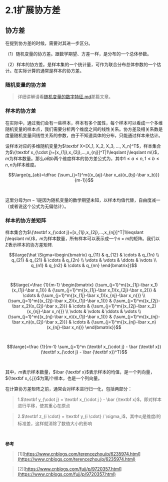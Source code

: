 # 2.1扩展协方差

## 协方差
在提到协方差的时候，需要对其进一步区分。

（1）随机变量的协方差。跟数学期望、方差一样，是分布的一个总体参数。

（2）样本的协方差。是样本集的一个统计量，可作为联合分布总体参数的一个估计。在实际计算的通常是样本的协方差。

### 随机变量的协方差
>详细讲解请看[随机变量的数字特征.md](./2.随机变量的数字特征.md)那篇文章。

### 样本的协方差
在实际中，通过我们会有一些样本，样本有多个属性，每个样本可以看成一个多维随机变量的样本点，我们需要分析两个维度之间的线性关系。协方差及相关系数是度量随机变量间线性关系的参数，由于不知道具体的分布，只能通过样本来估计。

设样本对应的多维随机变量为$\textbf X=[X_1, X_2, X_3, ..., X_n]^T$，样本集合为$\{\textbf x_{\cdot j}=[x_{1j},x_{2j},...,x_{nj}]^T|1\leqslant j\leqslant m\}$，$m$为样本数量。那么$a$和$b$两个维度样本的协方差公式为，其中$1\leqslant a\leqslant n,1\leqslant b\leqslant n,n$为样本维度。


$$\large{q_{ab}=\dfrac {\sum_{j=1}^m{(x_{aj}-\bar x_a)(x_{bj}-\bar x_b)}}{m-1}}$$

<br>

这里分母为$m-1$是因为随机变量的数学期望未知，以样本均值代替，自由度减一（或者说这个公式为无偏估计）。


### 样本的协方差矩阵
样本集合为$\{\textbf x_{\cdot j}=[x_{1j},x_{2j},...,x_{nj}]^T|1\leqslant j\leqslant m\}$，$m$为样本数量，所有样本可以表示成一个$n \times m$的矩阵。我们以$\hat \Sigma$表示样本的协方差矩阵.

$$\large{\hat \Sigma=\begin{bmatrix} 
    q_{11} & q_{12} & \cdots & q_{1n} \\
    q_{21} & q_{21} & \cdots & q_{2n} \\
    \vdots & \vdots & \ddots & \vdots \\
    q_{n1} & q_{n2} & \cdots & q_{nn} 
\end{bmatrix}}$$

<br>

$$\large{=\frac {1}{m-1}
\begin{bmatrix} 
{\sum_{j=1}^m{(x_{1j}-\bar x_1)(x_{1j}-\bar x_1)}} &
{\sum_{j=1}^m{(x_{1j}-\bar x_1)(x_{2j}-\bar x_2)}} &
\cdots &
{\sum_{j=1}^m{(x_{1j}-\bar x_1)(x_{nj}-\bar x_n)}} \\
{\sum_{j=1}^m{(x_{2j}-\bar x_2)(x_{1j}-\bar x_1)}} &
{\sum_{j=1}^m{(x_{2j}-\bar x_2)(x_{2j}-\bar x_2)}} &
\cdots &
{\sum_{j=1}^m{(x_{2j}-\bar x_2)(x_{nj}-\bar x_n)}} \\
\vdots &
\vdots &
\ddots &
\vdots \\
{\sum_{j=1}^m{(x_{nj}-\bar x_n)(x_{1j}-\bar x_1)}} &
{\sum_{j=1}^m{(x_{nj}-\bar x_n)(x_{2j}-\bar x_2)}} &
\cdots &
{\sum_{j=1}^m{(x_{nj}-\bar x_n)(x_{nj}-\bar x_n)}} 
\end{bmatrix}}$$

<br>

$$\large{=\frac {1}{m-1} \sum_{j=1}^m (\textbf x_{\cdot j} - \bar {\textbf x}) (\textbf x_{\cdot j} - \bar {\textbf x})^T}$$

<br> 

其中，$m$表示样本数量，$\bar {\textbf x}$表示样本的均值，是一个列向量，${\textbf x_{.j}}$为第$j$个样本，也是一个列向量。


在计算协方差矩阵之前，通常会对样本进行归一化，包括两部分：
> 1.$\textbf y_{\cdot j} = \textbf x_{\cdot j } - \bar {\textbf x}$，即对样本进行平移，使其重心在原点

> 2.$\textbf z_{i \cdot} = \textbf y_{i \cdot} / \sigma_i$，其中$\sigma_i$是维度$i$的标准差，这样就消除了数值大小的影响

<br>

**参考**

>[1][https://www.cnblogs.com/terencezhou/p/6235974.html](https://www.cnblogs.com/terencezhou/p/6235974.html)

>[2][https://www.cnblogs.com/fujj/p/9720357.html](https://www.cnblogs.com/fujj/p/9720357.html)

